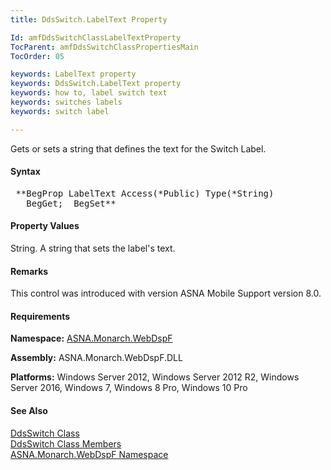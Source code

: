 ```yaml
---
title: DdsSwitch.LabelText Property

Id: amfDdsSwitchClassLabelTextProperty
TocParent: amfDdsSwitchClassPropertiesMain
TocOrder: 05

keywords: LabelText property
keywords: DdsSwitch.LabelText property
keywords: how to, label switch text
keywords: switches labels
keywords: switch label

---
```


Gets or sets a string that defines the text for the Switch Label.

#### Syntax
<pre class="prettyprint"> **BegProp LabelText Access(*Public) Type(*String)
   BegGet;  BegSet** </pre>

#### Property Values
String. A string that sets the label's text.

#### Remarks
This control was introduced with version ASNA Mobile Support version 8.0.

#### Requirements
**Namespace:** [ASNA.Monarch.WebDspF](amfWebDspFNamespace.html)

**Assembly:** ASNA.Monarch.WebDspF.DLL

**Platforms:** Windows Server 2012, Windows Server 2012 R2, Windows Server 2016, Windows 7, Windows 8 Pro, Windows 10 Pro

#### See Also
[ DdsSwitch Class](amfDdsSwitchClass.html) <br /> [ DdsSwitch Class Members](amfDdsSwitchClassMembers.html) <br /> [ ASNA.Monarch.WebDspF Namespace](amfWebDspFNamespace.html) 
